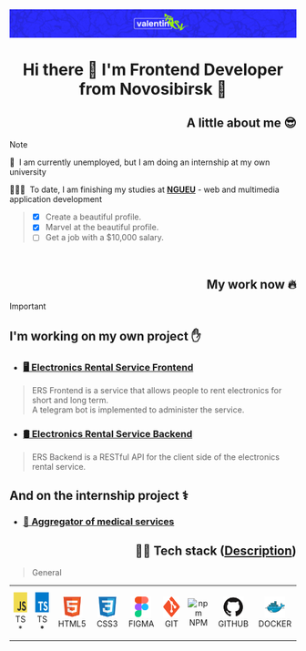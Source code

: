 <img src="./images/logo.png" alt="vlnt-trsv" align="center"/>

<h1 align="center">Hi there 👋 I'm Frontend Developer from Novosibirsk 🌇</h1>

<h2 align="right">A little about me 😎</h2>

> [!NOTE]
> 💼 &nbsp;I am currently unemployed, but I am doing an internship at my own university <br>
>
> 👨🏻‍🎓 &nbsp;To date, I am finishing my studies at **[NGUEU](https://nsuem.ru/index.php)** - web and multimedia application development
> > - [x] Create a beautiful profile.
> > - [x] Marvel at the beautiful profile.
> > - [ ] Get a job with a $10,000 salary.

<br>

<h2 align="right">My work now 🔥</h2>

> [!IMPORTANT]
> <h2 align="left">I'm working on my own project ✋</h2>
>
> - ### [🖥️ Electronics Rental Service Frontend ](https://github.com/vlnt-trsv/electronics-rental-service)
> > ERS Frontend is a service that allows people to rent electronics for short and long term. <br>
> > A telegram bot is implemented to administer the service. 
> - ### [🛢️ Electronics Rental Service Backend](https://github.com/vlnt-trsv/electronics-rental-service-backend)
> > ERS Backend is a RESTful API for the client side of the electronics rental service. <br>
> <h2 align="left">And on the internship project ⚕️</h2>
> 
> - ### [🏥 Aggregator of medical services](https://github.com/sg12/plasticFront)


<h2 align="right">👨‍💻 Tech stack (<strong><a href="#description">Description</a></strong>)</h2>

> General

<table width='100%'>
  <tr>
    <td align="center" width="110" height="90">
        <img src="https://raw.githubusercontent.com/devicons/devicon/1119b9f84c0290e0f0b38982099a2bd027a48bf1/icons/javascript/javascript-original.svg" width="36" height="36" alt="javascript" />
      <br>TS *
    </td>
    <td align="center" width="110" height="90">
        <img src="https://raw.githubusercontent.com/devicons/devicon/1119b9f84c0290e0f0b38982099a2bd027a48bf1/icons/typescript/typescript-original.svg" width="36" height="36" alt="typescript" />
      <br>TS <strong>*<strong>
    </td>
        <td align="center" width="110" height="90">
        <img src="https://github.com/devicons/devicon/blob/master/icons/html5/html5-original.svg" width="36" height="36" alt="Html5" />
      <br>HTML5
    </td>
         <td align="center" width="110" height="90"> 
        <img src="https://github.com/devicons/devicon/blob/master/icons/css3/css3-original.svg" width="36" height="36" alt="css3" />
      <br>CSS3
    </td>
    <td align="center" width="110" height="90">
        <img src="https://raw.githubusercontent.com/devicons/devicon/1119b9f84c0290e0f0b38982099a2bd027a48bf1/icons/figma/figma-original.svg" width="36" height="36" alt="figma" />
      <br>FIGMA
    </td>
    <td align="center" width="110" height="90">
        <img src="https://raw.githubusercontent.com/devicons/devicon/1119b9f84c0290e0f0b38982099a2bd027a48bf1/icons/git/git-original.svg" width="36" height="36" alt="git" />
      <br>GIT
    </td>
    <td align="center" width="110" height="90"> 
        <img src="https://brandeps.com/icon-download/N/Npm-icon-vector-05.svg" width="36" height="36" alt="npm" />
      <br>NPM
    </td>
     <td align="center" width="110" height="90"> 
        <img src="https://github.com/devicons/devicon/blob/master/icons/github/github-original.svg" width="36" height="36" alt="github" />
      <br>GITHUB
    </td>
    <td align="center" width="110" height="90"> 
        <img src="https://github.com/devicons/devicon/blob/master/icons/docker/docker-original.svg" width="36" height="36" alt="docker" />
      <br>DOCKER 
    </td>
  </tr> 
</table>

<br>
